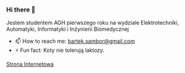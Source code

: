 ### Hi there 👋
Jestem studentem AGH pierwszego roku na wydziale Elektrotechniki, Automatyki, Informatyki i Inżynierii Biomedycznej


- 📫 How to reach me: bartek.sambor@gmail.com
- ⚡ Fun fact: Koty nie tolerują laktozy.

[Strona Internetowa](BartoszSambor.github.io)
